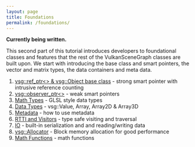 ```yaml
---
layout: page
title: Foundations
permalink: /foundations/
---
```


**Currently being written.**

This second part of this tutorial introduces developers to foundational classes and features that the rest of the VulkanSceneGraph classes are built upon. We start with introducing the base class and smart pointers, the vector and matrix types, the data containers and meta data.

1. [vsg::ref_ptr<> & vsg::Object base class](Object_base_class_and_ref_ptr.md) - strong smart pointer with intrusive reference counting
1. [vsg::observer_ptr<>](observer_ptr.md) - weak smart pointers
1. [Math Types](MathTypes.md) - GLSL style data types
1. [Data Types](DataTypes.md) - vsg::Value, Array, Array2D & Array3D
1. [Metadata](Metadata.md) - how to use metadata
1. [RTTI and Visitors](Visitors.md) - type safe visiting and traversal
1. [IO](IO.md) - built-in serialization and and reading/writing data
1. [vsg::Allocator](Allocator.md) - Block memory allocation for good performance
1. [Math Functions](MathFunctionss.md) - math functions
